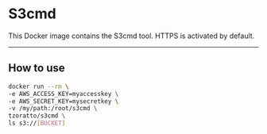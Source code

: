 # S3cmd

This Docker image contains the S3cmd tool. HTTPS is activated by default.

***

## How to use

```bash
docker run --rm \
-e AWS_ACCESS_KEY=myaccesskey \
-e AWS_SECRET_KEY=mysecretkey \
-v /my/path:/root/s3cmd \
tzoratto/s3cmd \
ls s3://[BUCKET] 
```

